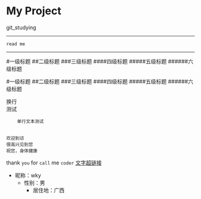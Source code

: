 My Project<br>
=============
git_studying
______________

`read me`
************

#一级标题
##二级标题
###三级标题
####四级标题
#####五级标题
######六级标题

#一级标题
##二级标题
###三级标题
####四级标题
#####五级标题
######六级标题

换行<br>
测试

		单行文本测试


	欢迎到访
	很高兴见到您
	祝您，身体健康
	
	
thank `you` for `call` me `coder`
[文字超链接](https://github.com/guodongxiaren/README "悬停显示")
<br>
* 昵称：wky
	* 性别：男
		* 居住地：广西
